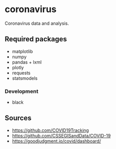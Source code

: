 # coronavirus

Coronavirus data and analysis.

## Required packages

- matplotlib
- numpy
- pandas + lxml
- plotly
- requests
- statsmodels

### Development

- black

## Sources

- https://github.com/COVID19Tracking
- https://github.com/CSSEGISandData/COVID-19
- https://goodjudgment.io/covid/dashboard/
